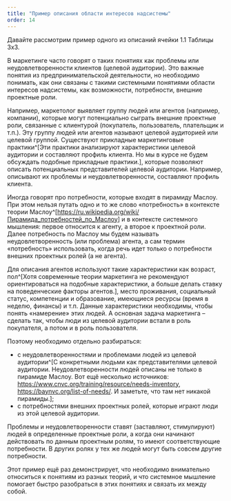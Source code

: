 ```yaml
---
title: "Пример описания области интересов надсистемы"
order: 14
---
```




Давайте рассмотрим пример одного из описаний ячейки 1.1 Таблицы 3х3.

В маркетинге часто говорят о таких понятиях как проблемы или неудовлетворенности клиентов (целевой аудитории). Это важные понятия из предпринимательской деятельности, но необходимо понимать, как они связаны с такими системными понятиями области интересов надсистемы, как возможности, потребности, внешние проектные роли.

Например, маркетолог выявляет группу людей или агентов (например, компании), которые могут потенциально сыграть внешние проектные роли, связанные с клиентурой (покупатель, пользователь, плательщик и т.п.). Эту группу людей или агентов называют целевой аудиторией или целевой группой. Существуют прикладные маркетинговые практики^[Эти практики анализируют характеристики целевой аудитории и составляют профиль клиента. Но мы в курсе не будем обсуждать подобные прикладные практики.], которые позволяют описать потенциальных представителей целевой аудитории. Например, описывают их проблемы и неудовлетворенности, составляют профиль клиента.

Иногда говорят про потребности, которые входят в пирамиду Маслоу. При этом нельзя путать одно и то же слово «потребность» в контексте теории Маслоу^[<https://ru.wikipedia.org/wiki/Пирамида_потребностей_по_Маслоу>] и в контексте системного мышления: первое относится к агенту, а второе к проектной роли. Далее потребность по Маслоу мы будем называть неудовлетворенность (или проблема) агента, а сам термин «потребность» использовать, когда речь идет только о потребности внешних проектных ролей (а не агента).

Для описания агентов используют такие характеристики как возраст, пол^[Хотя современные теории маркетинга не рекомендуют ориентироваться на подобные характеристики, а больше делать ставку на поведенческие факторы агентов.], место проживания, социальный статус, компетенции и образование, имеющиеся ресурсы (время в неделю, финансы) и т.п. Данные характеристики необходимы, чтобы понять «намерение» этих людей. А основная задача маркетинга – сделать так, чтобы люди из целевой аудитории встали в роль покупателя, а потом и в роль пользователя.

Поэтому необходимо отдельно разбираться:

* с неудовлетворенностями и проблемами людей из целевой аудитории^[С конкретными людьми как представителями целевой аудитории. Неудовлетворенности людей описаны не только в пирамиде Маслоу. Вот ещё несколько источников: <https://www.cnvc.org/training/resource/needs-inventory>, <https://baynvc.org/list-of-needs/>. И заметьте, что там нет никакой пирамиды.];
* с потребностями внешних проектных ролей, которые играют люди из этой целевой аудитории.

Проблемы и неудовлетворенности ставят (заставляют, стимулируют) людей в определенные проектные роли, а когда они начинают действовать по данным проектным ролям, то имеют соответствующие потребности. В других ролях у тех же людей могут быть совсем другие потребности.

Этот пример ещё раз демонстрирует, что необходимо внимательно относиться к понятиям из разных теорий, и что системное мышление помогает быстро разобраться в этих понятиях и связать их между собой.

